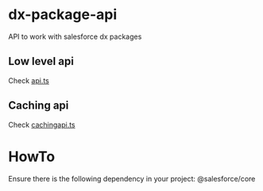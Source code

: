 # dx-package-api
API to work with salesforce dx packages

## Low level api
Check [api.ts](./src/main/api.ts)

## Caching api
Check [cachingapi.ts](./src/main/cachingapi.ts)

# HowTo
Ensure there is the following dependency in your project: @salesforce/core